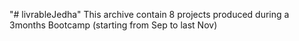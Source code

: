 "# livrableJedha" 
This archive contain 8 projects produced during a 3months Bootcamp (starting from Sep to last Nov)
